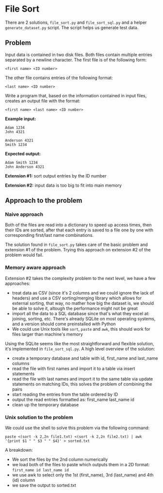 # File Sort

There are 2 solutions, `file_sort.py` and `file_sort_sql.py` and a helper `generate_dataset.py` script. The script helps us generate test data.

## Problem

Input data is contained in two disk files. Both files contain multiple entries separated by a
newline character. The first file is of the following form:

```
<first name> <ID number>
```

The other file contains entries of the following format:

```
<last name> <ID number>
```

Write a program that, based on the information contained in input files, creates an output file
with the format:

```
<first name> <last name> <ID number>
```

**Example input:**

```
Adam 1234
John 4321

Anderson 4321
Smith 1234
```

**Expected output:**

```
Adam Smith 1234
John Anderson 4321
```

**Extension #1:** sort output entries by the ID number

**Extension #2:** input data is too big to fit into main memory

## Approach to the problem

### Naive approach

Both of the files are read into a dictionary to speed up access times, then their IDs are sorted, after that each entry is saved to a file one by one with corresponding first/last name combinations.

The solution found in `file_sort.py` takes care of the basic problem and extension #1 of the problem. Trying this approach on extension #2 of the problem would fail.

### Memory aware approach

Extension #2 takes the complexity problem to the next level, we have a few approaches:

- treat data as CSV (since it's 2 columns and we could ignore the lack of headers) and use a CSV sorting/merging library which allows for external sorting, that way, no mather how big the dataset is, we should be able to solve it, altough the performance might not be great
- import all the data to a SQL database since that's what they excel at: joining, sorting, etc. There's already SQLite on most operating systems, and a version should come preinstalled with Python
- We could use Unix tools like `sort`, `paste` and `awk`, this should work for files larger than machine's memory

Using the SQLite seems like the most straightforward and flexible solution, it's implemented in `file_sort_sql.py`. A high level overview of the solution:

- create a temporary database and table with id, first_name and last_name columns
- read the file with first names and import it to a table via insert statements
- read the file with last names and import it to the same table via update statements on matching IDs, this solves the problem of combining the pairs
- start reading the entries from the table ordered by ID
- output the read entries formatted as: first_name last_name id
- clean up the temporary database

### Unix solution to the problem

We could use the shell to solve this problem via the following command: 

`paste <(sort -k 2,2n file1.txt) <(sort -k 2,2n file2.txt) | awk '{print $1 " " $3 " " $4}' > sorted.txt`


A breakdown:

- We sort the files by the 2nd column numerically
- we load both of the files to paste which outputs them in a 2D format: `first_name id last_name id`
- we use awk to select only the 1st (first_name), 3rd (last_name) and 4th (id) column
- we save the output to sorted.txt